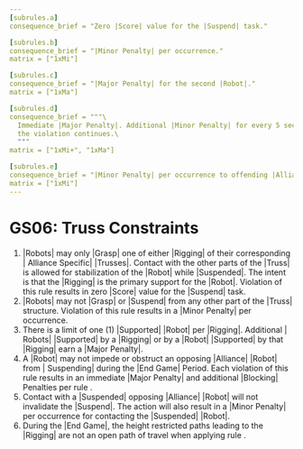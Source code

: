 ```yaml
---
[subrules.a]
consequence_brief = "Zero |Score| value for the |Suspend| task."

[subrules.b]
consequence_brief = "|Minor Penalty| per occurrence."
matrix = ["1xMi"]

[subrules.c]
consequence_brief = "|Major Penalty| for the second |Robot|."
matrix = ["1xMa"]

[subrules.d]
consequence_brief = """\
  Immediate |Major Penalty|. Additional |Minor Penalty| for every 5 seconds \
  the violation continues.\
  """
matrix = ["1xMi+", "1xMa"]

[subrules.e]
consequence_brief = "|Minor Penalty| per occurrence to offending |Alliance|."
matrix = ["1xMi"]
---
```


# GS06: Truss Constraints

1. |Robots| may only |Grasp| one of either |Rigging| of their corresponding |
Alliance Specific| |Trusses|. Contact with the other parts of the |Truss| is
allowed for stabilization of the |Robot| while |Suspended|. The intent is that
the |Rigging| is the primary support for the |Robot|. Violation of this rule
results in zero |Score| value for the |Suspend| task.
2. |Robots| may not |Grasp| or |Suspend| from any other part of the |Truss|
structure. Violation of this rule results in a |Minor Penalty| per occurrence.
3. There is a limit of one (1) |Supported| |Robot| per |Rigging|. Additional |
Robots| |Supported| by a |Rigging| or by a |Robot| |Supported| by that |Rigging|
earn a |Major Penalty|.
4. A |Robot| may not impede or obstruct an opposing |Alliance| |Robot| from |
Suspending| during the |End Game| Period. Each violation of this rule results in
an immediate |Major Penalty| and additional |Blocking| Penalties per rule <G28>.
5. Contact with a |Suspended| opposing |Alliance| |Robot| will not invalidate
the |Suspend|. The action will also result in a |Minor Penalty| per occurrence
for contacting the |Suspended| |Robot|.
6. During the |End Game|, the height restricted paths leading to the |Rigging|
are not an open path of travel when applying rule <G28>.
